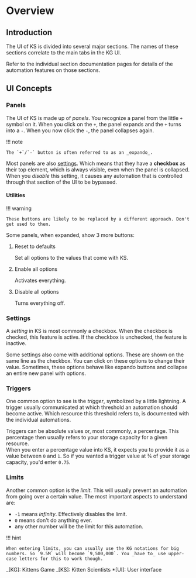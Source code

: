 # Overview

## Introduction

The UI of KS is divided into several major sections. The names of these sections correlate to the main tabs in the KG UI.

Refer to the individual section documentation pages for details of the automation features on those sections.

## UI Concepts

### Panels

The UI of KS is made up of _panels_. You recognize a panel from the little `+` symbol on it. When you click on the `+`, the panel expands and the `+` turns into a `-`. When you now click the `-`, the panel collapses again.

!!! note

    The `+`/`-` button is often referred to as an _expando_.

Most panels are also [settings](#settings). Which means that they have a **checkbox** as their top element, which is always visible, even when the panel is collapsed. When you _disable_ this setting, it causes any automation that is controlled through that section of the UI to be bypassed.

#### Utilities

!!! warning

    These buttons are likely to be replaced by a different approach. Don't get used to them.

Some panels, when expanded, show 3 more buttons:

1. Reset to defaults

    Set all options to the values that come with KS.

1. Enable all options

    Activates everything.

1. Disable all options

    Turns everything off.

### Settings

A _setting_ in KS is most commonly a checkbox. When the checkbox is checked, this feature is active. If the checkbox is unchecked, the feature is inactive.

Some settings also come with additional options. These are shown on the same line as the checkbox. You can click on these options to change their value. Sometimes, these options behave like expando buttons and collapse an entire new panel with options.

### Triggers

One common option to see is the _trigger_, symbolized by a little lightning. A trigger usually communicated at which threshold an automation should become active. Which resource this threshold refers to, is documented with the individual automations.

Triggers can be absolute values or, most commonly, a percentage. This percentage then usually refers to your storage capacity for a given resource.  
When you enter a percentage value into KS, it expects you to provide it as a value between `0` and `1`. So if you wanted a trigger value at ¾ of your storage capacity, you'd enter `0.75`.

### Limits

Another common option is the _limit_. This will usually prevent an automation from going over a certain value. The most important aspects to understand are:

-   `-1` means _infinity_. Effectively disables the limit.
-   `0` means don't do anything ever.
-   any other number will be the limit for this automation.

!!! hint

    When entering limits, you can usually use the KG notations for big numbers. So `9.5M` will become `9,500,000`. You _have to_ use upper-case letters for this to work though.

_[KG]: Kittens Game
_[KS]: Kitten Scientists \*[UI]: User interface
